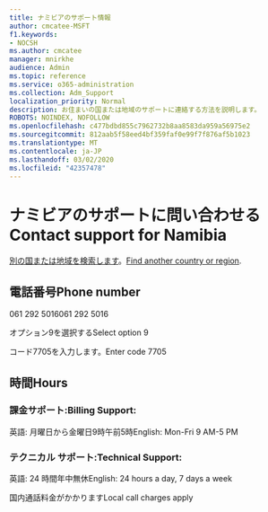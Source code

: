 ```yaml
---
title: ナミビアのサポート情報
author: cmcatee-MSFT
f1.keywords:
- NOCSH
ms.author: cmcatee
manager: mnirkhe
audience: Admin
ms.topic: reference
ms.service: o365-administration
ms.collection: Adm_Support
localization_priority: Normal
description: お住まいの国または地域のサポートに連絡する方法を説明します。
ROBOTS: NOINDEX, NOFOLLOW
ms.openlocfilehash: c477bdbd855c7962732b8aa8583da959a56975e2
ms.sourcegitcommit: 812aab5f58eed4bf359faf0e99f7f876af5b1023
ms.translationtype: MT
ms.contentlocale: ja-JP
ms.lasthandoff: 03/02/2020
ms.locfileid: "42357478"
---
```

# <a name="contact-support-for-namibia"></a><span data-ttu-id="7a095-103">ナミビアのサポートに問い合わせる</span><span class="sxs-lookup"><span data-stu-id="7a095-103">Contact support for Namibia</span></span>

<span data-ttu-id="7a095-104">[別の国または地域を検索します](../contact-support-for-business-products.md)。</span><span class="sxs-lookup"><span data-stu-id="7a095-104">[Find another country or region](../contact-support-for-business-products.md).</span></span>

## <a name="phone-number"></a><span data-ttu-id="7a095-105">電話番号</span><span class="sxs-lookup"><span data-stu-id="7a095-105">Phone number</span></span>
<span data-ttu-id="7a095-106">061 292 5016</span><span class="sxs-lookup"><span data-stu-id="7a095-106">061 292 5016</span></span>

<span data-ttu-id="7a095-107">オプション9を選択する</span><span class="sxs-lookup"><span data-stu-id="7a095-107">Select option 9</span></span>

<span data-ttu-id="7a095-108">コード7705を入力します。</span><span class="sxs-lookup"><span data-stu-id="7a095-108">Enter code 7705</span></span>

## <a name="hours"></a><span data-ttu-id="7a095-109">時間</span><span class="sxs-lookup"><span data-stu-id="7a095-109">Hours</span></span>
### <a name="billing-support"></a><span data-ttu-id="7a095-110">課金サポート:</span><span class="sxs-lookup"><span data-stu-id="7a095-110">Billing Support:</span></span>

<span data-ttu-id="7a095-111">英語: 月曜日から金曜日9時午前5時</span><span class="sxs-lookup"><span data-stu-id="7a095-111">English: Mon-Fri 9 AM-5 PM</span></span>

### <a name="technical-support"></a><span data-ttu-id="7a095-112">テクニカル サポート:</span><span class="sxs-lookup"><span data-stu-id="7a095-112">Technical Support:</span></span>

<span data-ttu-id="7a095-113">英語: 24 時間年中無休</span><span class="sxs-lookup"><span data-stu-id="7a095-113">English: 24 hours a day, 7 days a week</span></span>

<span data-ttu-id="7a095-114">国内通話料金がかかります</span><span class="sxs-lookup"><span data-stu-id="7a095-114">Local call charges apply</span></span>

